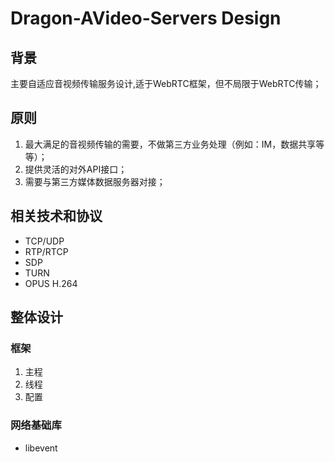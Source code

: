 # Dragon-AVideo-Servers Design

## 背景
主要自适应音视频传输服务设计,适于WebRTC框架，但不局限于WebRTC传输；

## 原则
1. 最大满足的音视频传输的需要，不做第三方业务处理（例如：IM，数据共享等等）；
2. 提供灵活的对外API接口；
3. 需要与第三方媒体数据服务器对接；

## 相关技术和协议
- TCP/UDP
- RTP/RTCP
- SDP
- TURN
- OPUS H.264

## 整体设计
### 框架
1. 主程
2. 线程
3. 配置

### 网络基础库
- libevent